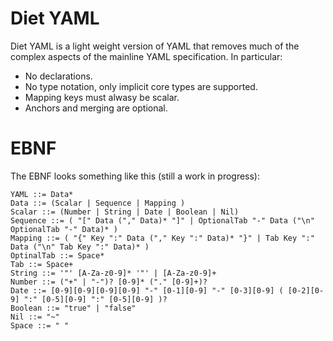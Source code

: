 Diet YAML
=========

Diet YAML is a light weight version of YAML that removes much of the complex aspects of the mainline YAML specification. In particular:

* No declarations.
* No type notation, only implicit core types are supported.
* Mapping keys must alwasy be scalar.
* Anchors and merging are optional.

# EBNF

The EBNF looks something like this (still a work in progress):

```bnf
YAML ::= Data*
Data ::= (Scalar | Sequence | Mapping )
Scalar ::= (Number | String | Date | Boolean | Nil)
Sequence ::= ( "[" Data ("," Data)* "]" | OptionalTab "-" Data ("\n" OptionalTab "-" Data)* )
Mapping ::= ( "{" Key ":" Data ("," Key ":" Data)* "}" | Tab Key ":" Data ("\n" Tab Key ":" Data)* )
OptinalTab ::= Space*
Tab ::= Space+
String ::= '"' [A-Za-z0-9]* '"' | [A-Za-z0-9]+
Number ::= ("+" | "-")? [0-9]* ("." [0-9]+)?
Date ::= [0-9][0-9][0-9][0-9] "-" [0-1][0-9] "-" [0-3][0-9] ( [0-2][0-9] ":" [0-5][0-9] ":" [0-5][0-9] )?
Boolean ::= "true" | "false"
Nil ::= "~"
Space ::= " "
```

